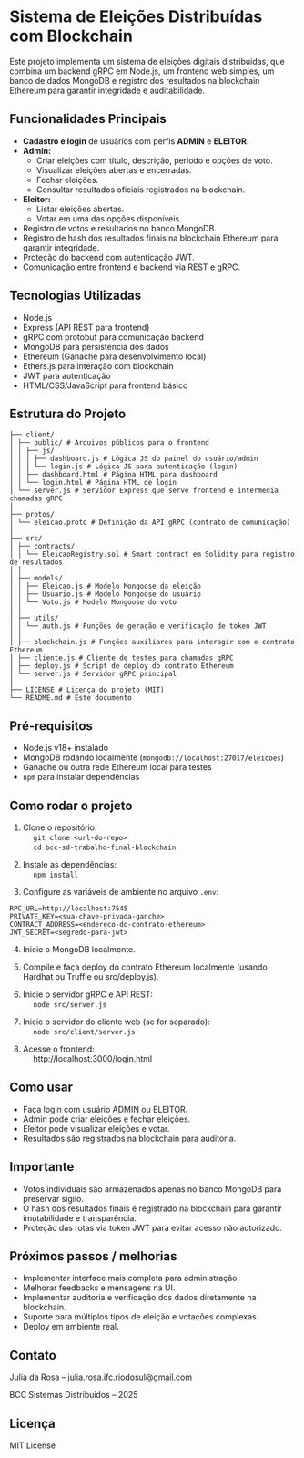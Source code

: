 
# Sistema de Eleições Distribuídas com Blockchain

Este projeto implementa um sistema de eleições digitais distribuídas, que combina um backend gRPC em Node.js, um frontend web simples, um banco de dados MongoDB e registro dos resultados na blockchain Ethereum para garantir integridade e auditabilidade.

## Funcionalidades Principais

- **Cadastro e login** de usuários com perfis **ADMIN** e **ELEITOR**.
- **Admin:**
  - Criar eleições com título, descrição, período e opções de voto.
  - Visualizar eleições abertas e encerradas.
  - Fechar eleições.
  - Consultar resultados oficiais registrados na blockchain.
- **Eleitor:**
  - Listar eleições abertas.
  - Votar em uma das opções disponíveis.
- Registro de votos e resultados no banco MongoDB.
- Registro de hash dos resultados finais na blockchain Ethereum para garantir integridade.
- Proteção do backend com autenticação JWT.
- Comunicação entre frontend e backend via REST e gRPC.

## Tecnologias Utilizadas

- Node.js
- Express (API REST para frontend)
- gRPC com protobuf para comunicação backend
- MongoDB para persistência dos dados
- Ethereum (Ganache para desenvolvimento local)
- Ethers.js para interação com blockchain
- JWT para autenticação
- HTML/CSS/JavaScript para frontend básico

## Estrutura do Projeto

```
├── client/
│ ├── public/ # Arquivos públicos para o frontend
│ │ ├── js/
│ │ │ ├── dashboard.js # Lógica JS do painel do usuário/admin
│ │ │ └── login.js # Lógica JS para autenticação (login)
│ │ ├── dashboard.html # Página HTML para dashboard
│ │ └── login.html # Página HTML de login
│ └── server.js # Servidor Express que serve frontend e intermedia chamadas gRPC
│
├── protos/
│ └── eleicao.proto # Definição da API gRPC (contrato de comunicação)
│
├── src/
│ ├── contracts/
│ │ └── EleicaoRegistry.sol # Smart contract em Solidity para registro de resultados
│ │
│ ├── models/
│ │ ├── Eleicao.js # Modelo Mongoose da eleição
│ │ ├── Usuario.js # Modelo Mongoose do usuário
│ │ └── Voto.js # Modelo Mongoose do voto
│ │
│ ├── utils/
│ │ └── auth.js # Funções de geração e verificação de token JWT
│ │
│ ├── blockchain.js # Funções auxiliares para interagir com o contrato Ethereum
│ ├── cliente.js # Cliente de testes para chamadas gRPC
│ ├── deploy.js # Script de deploy do contrato Ethereum
│ └── server.js # Servidor gRPC principal
│
├── LICENSE # Licença do projeto (MIT)
└── README.md # Este documento
```

## Pré-requisitos

- Node.js v18+ instalado
- MongoDB rodando localmente (`mongodb://localhost:27017/eleicoes`)
- Ganache ou outra rede Ethereum local para testes
- `npm` para instalar dependências

## Como rodar o projeto

1. Clone o repositório:  
  `git clone <url-do-repo>`  
  `cd bcc-sd-trabalho-final-blockchain`

2. Instale as dependências:  
  `npm install`

3. Configure as variáveis de ambiente no arquivo `.env`:  
```
RPC_URL=http://localhost:7545  
PRIVATE_KEY=<sua-chave-privada-ganche>  
CONTRACT_ADDRESS=<endereco-do-contrato-ethereum>  
JWT_SECRET=<segredo-para-jwt>
```

4. Inicie o MongoDB localmente.

5. Compile e faça deploy do contrato Ethereum localmente (usando Hardhat ou Truffle ou src/deploy.js).

6. Inicie o servidor gRPC e API REST:  
  `node src/server.js`

7. Inicie o servidor do cliente web (se for separado):  
  `node src/client/server.js`

8. Acesse o frontend:  
  http://localhost:3000/login.html


## Como usar

- Faça login com usuário ADMIN ou ELEITOR.
- Admin pode criar eleições e fechar eleições.
- Eleitor pode visualizar eleições e votar.
- Resultados são registrados na blockchain para auditoria.

## Importante

- Votos individuais são armazenados apenas no banco MongoDB para preservar sigilo.
- O hash dos resultados finais é registrado na blockchain para garantir imutabilidade e transparência.
- Proteção das rotas via token JWT para evitar acesso não autorizado.

## Próximos passos / melhorias

- Implementar interface mais completa para administração.
- Melhorar feedbacks e mensagens na UI.
- Implementar auditoria e verificação dos dados diretamente na blockchain.
- Suporte para múltiplos tipos de eleição e votações complexas.
- Deploy em ambiente real.


## Contato

Julia da Rosa – julia.rosa.ifc.riodosul@gmail.com

BCC Sistemas Distribuídos – 2025


## Licença

MIT License